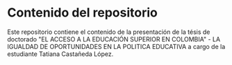 # Contenido del repositorio

Este repositorio contiene el contenido de la presentación de la tésis de doctorado "EL ACCESO A LA EDUCACIÓN SUPERIOR EN COLOMBIA" - LA IGUALDAD DE OPORTUNIDADES EN LA POLITICA EDUCATIVA a cargo de la estudiante Tatiana Castañeda López.
